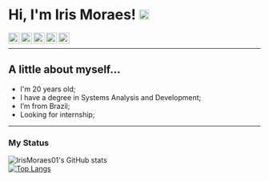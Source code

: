 # Hi, I'm Iris Moraes! <img src="https://github.com/TheDudeThatCode/TheDudeThatCode/blob/master/Assets/Hi.gif" width="20px">

<a target="_blank" href="https://linkedin.com/in/iris-de-jesus-moraes-1403b5189">
  <img align="left" alt="LinkdeIN" width="22px" src="https://cdn.jsdelivr.net/npm/simple-icons@v3/icons/linkedin.svg" />
</a>
<a target="_blank" href="https://api.whatsapp.com/send?phone=5511973644902">
  <img align="left" alt="Whatsapp" width="22px" src="https://cdn.jsdelivr.net/npm/simple-icons@v3/icons/whatsapp.svg" />
</a>
<a target="_blank" href="https://www.instagram.com/iris_moraess2/">
  <img align="left" alt="Instagram" width="22px" src="https://cdn.jsdelivr.net/npm/simple-icons@v3/icons/instagram.svg" />
</a>
<a target="_blank" href="mailto:irisdejesusmoraes01@gmail.com">
  <img align="left" alt="Gmail" width="22px" src="https://cdn.jsdelivr.net/npm/simple-icons@v3/icons/gmail.svg" />
</a>
<a target="_blank" href="https://www.facebook.com/iris.jesusmorais/">
  <img align="left" alt="Facebook" width="22px" src="https://cdn.jsdelivr.net/npm/simple-icons@v3/icons/facebook.svg" />
</a>
<br />

----

## A little about myself...

- I'm 20 years old;
- I have a degree in Systems Analysis and Development;
- I’m from Brazil;
- Looking for internship; 

----

### My Status

![IrisMoraes01's GitHub stats](https://github-readme-stats.vercel.app/api?username=IrisMoraes01&show_icons=true&theme=radical)
<br />
[![Top Langs](https://github-readme-stats.vercel.app/api/top-langs/?username=IrisMoraes01&layout=compact&theme=radical)](https://github.com/IrisMoraes01/github-readme-stats)
